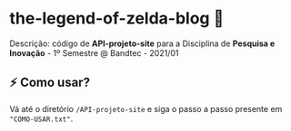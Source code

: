 # the-legend-of-zelda-blog 🥇

Descrição: código de **API-projeto-site** para a Disciplina de **Pesquisa e Inovação** - 1º Semestre @ Bandtec - 2021/01

## :zap: Como usar? 

Vá até o diretório ```/API-projeto-site``` e siga o passo a passo presente em ```"COMO-USAR.txt"```.
